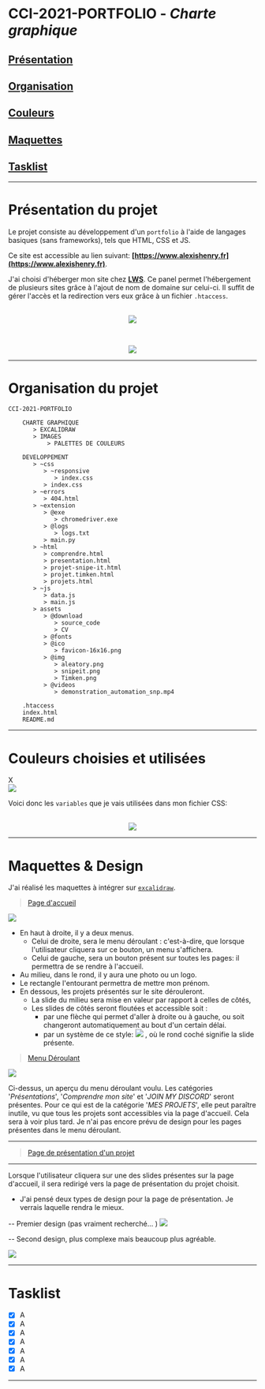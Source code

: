 # CCI-2021-PORTFOLIO - **_Charte graphique_**

## **[Présentation](#présentation-du-projet)**

## **[Organisation](#organisation-du-projet)**

## **[Couleurs](#couleurs-choisies-et-utilisées)**

## **[Maquettes](#maquettes--design)**

## **[Tasklist](#tasklist-1)**

---

# **Présentation du projet**

Le projet consiste au développement d'un `portfolio` à l'aide de langages basiques (sans frameworks), tels que HTML, CSS et JS.

Ce site est accessible au lien suivant: **[https://www.alexishenry.fr](https://www.alexishenry.fr)**.

J'ai choisi d'héberger mon site chez **[LWS](https://www.lws.fr/)**.
Ce panel permet l'hébergement de plusieurs sites grâce à l'ajout de nom de domaine sur celui-ci. Il suffit de gérer l'accès et la redirection vers eux grâce à un fichier `.htaccess`.<br><br>

<p align="center">
<img src="CHARTE GRAPHIQUE\IMAGES\DOMAINS.png">
</p><br>
<p align="center">
<img src="CHARTE GRAPHIQUE\IMAGES\htaccess.png">
</p>

---

# **Organisation du projet**

    CCI-2021-PORTFOLIO

        CHARTE GRAPHIQUE
           > EXCALIDRAW
           > IMAGES
               > PALETTES DE COULEURS

        DEVELOPPEMENT
           > ~css
              > ~responsive
                 > index.css
              > index.css
           > ~errors
              > 404.html
           > ~extension
              > @exe
                 > chromedriver.exe
              > @logs
                 > logs.txt
              > main.py
           > ~html
              > comprendre.html
              > presentation.html
              > projet-snipe-it.html
              > projet.timken.html
              > projets.html
           > ~js
              > data.js
              > main.js
           > assets
              > @download
                 > source_code
                 > CV
              > @fonts
              > @ico
                 > favicon-16x16.png
              > @img
                 > aleatory.png
                 > snipeit.png
                 > Timken.png
              > @videos
                 > demonstration_automation_snp.mp4

        .htaccess
        index.html
        README.md

---

# **Couleurs choisies et utilisées**
X  
<img src="CHARTE GRAPHIQUE\IMAGES\PALETTES DE COULEURS\AC - Palette 4.jpeg"><br>

  Voici donc les ``variables`` que je vais utilisées dans mon fichier CSS:

<p align="center"><br>
<img src="CHARTE GRAPHIQUE\IMAGES\root css.png">
</p>


---

# **Maquettes & Design**

J'ai réalisé les maquettes à intégrer sur [`excalidraw`](https://excalidraw.com/).

> [Page d'accueil](https://alexishenry.fr/)

<img src="CHARTE GRAPHIQUE\IMAGES\Page d'arrivée.png">

- En haut à droite, il y a deux menus.
  - Celui de droite, sera le menu déroulant : c'est-à-dire, que lorsque l'utilisateur cliquera sur ce bouton, un menu s'affichera.
  - Celui de gauche, sera un bouton présent sur toutes les pages: il permettra de se rendre à l'accueil.
- Au milieu, dans le rond, il y aura une photo ou un logo.
- Le rectangle l'entourant permettra de mettre mon prénom.
- En dessous, les projets présentés sur le site dérouleront.
  - La slide du milieu sera mise en valeur par rapport à celles de côtés,
  - Les slides de côtés seront floutées et accessible soit :
    - par une flèche qui permet d'aller à droite ou à gauche, ou soit changeront automatiquement au bout d'un certain délai.
    - par un système de ce style: <img src="CHARTE GRAPHIQUE\IMAGES\button.png"> , où le rond coché signifie la slide présente.

> [Menu Déroulant](https://alexishenry.fr/)

<img src="CHARTE GRAPHIQUE\IMAGES\mznu.png" />

Ci-dessus, un aperçu du menu déroulant voulu. Les catégories '_Présentations_', '_Comprendre mon site_' et '_JOIN MY DISCORD_' seront présentes. Pour ce qui est de la catégorie '_MES PROJETS_', elle peut paraître inutile, vu que tous les projets sont accessibles via la page d'accueil. Cela sera à voir plus tard. Je n'ai pas encore prévu de design pour les pages présentes dans le menu déroulant.

---
> [Page de présentation d'un projet](https://alexishenry.fr/DEVELOPPEMENT/~html/projet-timken.html)
---
Lorsque l'utilisateur cliquera sur une des slides présentes sur la page d'accueil, il sera redirigé vers la page de présentation du projet choisit.

- J'ai pensé deux types de design pour la page de présentation. Je verrais laquelle rendra le mieux.

-- Premier design (pas vraiment recherché...
)
<img src="CHARTE GRAPHIQUE\IMAGES\Page présentation 1.png">

-- Second design, plus complexe mais beaucoup plus agréable.

<img src="CHARTE GRAPHIQUE\IMAGES\Page présentation 2.png">

---

# **Tasklist**

- [x] A
- [x] A
- [x] A
- [x] A
- [x] A
- [x] A
- [x] A

---
